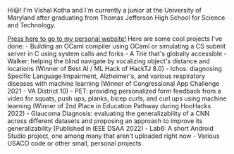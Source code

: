 Hi😃!
I'm Vishal Kotha and I'm currently a junior at the University of Maryland after graduating from Thomas Jefferson High School for Science and Technology. 
<html>
<a href="https://vishalkotha22.github.io/personal_portfolio/">Press here to go to my personal website!</a>
</html>
Here are some cool projects I've done:
- Building an OCaml compiler using OCaml or simulating a CS submit server in C using system calls and forks
- A Trie that's globally accessible
- Walker: helping the blind navigate by vocalizing object's distance and locations (Winner of Best AI / ML Hack of HackTJ 8.0)
- Ichos: diagnosing Specific Language Impairment, Alzheimer's, and various respiratory diseases with machine learning (Winner of Congressional App Challenge 2021 - VA District 10)
- PET: providing personalized form feedback from a video for squats, push ups, planks, bicep curls, and curl ups using machine learning (Winner of 2nd Place in Education Pathway during HooHacks 2022)
- Glaucoma Diagnosis: evaluating the generalizability of a CNN across different datasets and proposing an approach to improve its generalizability (Published in IEEE DSAA 2022)
- Lab6: A short Android Studio project, one among many that aren't uploaded right now
- Various USACO code or other small, personal projects
